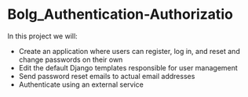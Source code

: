 # Bolg_Authentication-Authorizatio

In this project we will:
* Create an application where users can register, log in, and reset and change
   passwords on their own
* Edit the default Django templates responsible for user management
* Send password reset emails to actual email addresses
* Authenticate using an external service

